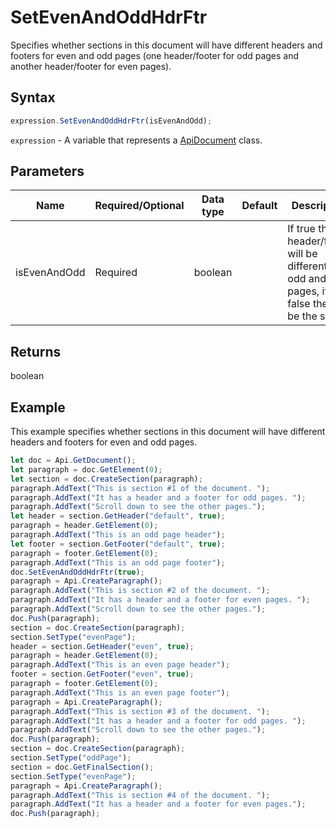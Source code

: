 # SetEvenAndOddHdrFtr

Specifies whether sections in this document will have different headers and footers for even and
odd pages (one header/footer for odd pages and another header/footer for even pages).

## Syntax

```javascript
expression.SetEvenAndOddHdrFtr(isEvenAndOdd);
```

`expression` - A variable that represents a [ApiDocument](../ApiDocument.md) class.

## Parameters

| **Name** | **Required/Optional** | **Data type** | **Default** | **Description** |
| ------------- | ------------- | ------------- | ------------- | ------------- |
| isEvenAndOdd | Required | boolean |  | If true the header/footer will be different for odd and even pages, if false they will be the same. |

## Returns

boolean

## Example

This example specifies whether sections in this document will have different headers and footers for even and odd pages.

```javascript editor-docx
let doc = Api.GetDocument();
let paragraph = doc.GetElement(0);
let section = doc.CreateSection(paragraph);
paragraph.AddText("This is section #1 of the document. ");
paragraph.AddText("It has a header and a footer for odd pages. ");
paragraph.AddText("Scroll down to see the other pages.");
let header = section.GetHeader("default", true);
paragraph = header.GetElement(0);
paragraph.AddText("This is an odd page header");
let footer = section.GetFooter("default", true);
paragraph = footer.GetElement(0);
paragraph.AddText("This is an odd page footer");
doc.SetEvenAndOddHdrFtr(true);
paragraph = Api.CreateParagraph();
paragraph.AddText("This is section #2 of the document. ");
paragraph.AddText("It has a header and a footer for even pages. ");
paragraph.AddText("Scroll down to see the other pages.");
doc.Push(paragraph);
section = doc.CreateSection(paragraph);
section.SetType("evenPage");
header = section.GetHeader("even", true);
paragraph = header.GetElement(0);
paragraph.AddText("This is an even page header");
footer = section.GetFooter("even", true);
paragraph = footer.GetElement(0);
paragraph.AddText("This is an even page footer");
paragraph = Api.CreateParagraph();
paragraph.AddText("This is section #3 of the document. ");
paragraph.AddText("It has a header and a footer for odd pages. ");
paragraph.AddText("Scroll down to see the other pages.");
doc.Push(paragraph);
section = doc.CreateSection(paragraph);
section.SetType("oddPage");
section = doc.GetFinalSection();
section.SetType("evenPage");
paragraph = Api.CreateParagraph();
paragraph.AddText("This is section #4 of the document. ");
paragraph.AddText("It has a header and a footer for even pages.");
doc.Push(paragraph);

```
